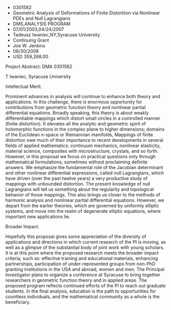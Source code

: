 
* 0301582
* Geometric Analysis of Deformations of Finite Distortiion via Nonlinear PDEs and Null Lagrangians
* DMS,ANALYSIS PROGRAM
* 07/01/2003,04/24/2007
* Tadeusz Iwaniec,NY,Syracuse University
* Continuing Grant
* Joe W. Jenkins
* 06/30/2008
* USD 359,268.00

Project Abstract: DMA 0301582

T Iwaniec, Syracuse University

Intellectual Merit.

Prominent advances in analysis will continue to enhance both theory and
applications. In this challenge, there is enormous opportunity for contributions
from geometric function theory and nonlinear partial differential equations.
Broadly speaking, this theory is about weakly differentiable mappings which
distort small circles in a controlled manner (finite distortion). It elevates
all the analytic and geometric spirit of holomorphic functions in the complex
plane to higher dimensions; domains of the Euclidean n-space or Riemannian
manifolds, Mappings of finite distortion owe much of their importance to recent
developments in several fields of applied mathematics: continuum mechanics,
nonlinear elasticity, material science, composites with microstructure,
crystals, and so forth. However, in this proposal we focus on practical
questions only through mathematical formulations, sometimes without proclaiming
definite answers. We emphasize the fundamental role of the Jacobian determinant
and other nonlinear differential expressions, called null Lagrangians, which
have driven (over the past twelve years) a very productive study of mappings
with unbounded distortion. The present knowledge of null Lagrangians will tell
us something about the regularity and topological behavior of those mappings.
This also brings us closer to the methods of harmonic analysis and nonlinear
partial differential equations. However, we depart from the earlier theories,
which are governed by uniformly elliptic systems, and move into the realm of
degenerate elliptic equations, where important new applications lie.

Broader Impact.

Hopefully this proposal gives some appreciation of the diversity of applications
and directions in which current research of the PI is moving, as well as a
glimpse of the substantial body of joint work with young scholars. It is at this
point where the proposed research meets the broader impact criteria, such as:
effective training and educational materials, enhancing partnerships,
participation of under-represented groups from non-PhD granting institutions in
the USA and abroad, women and men. The Principal Investigator plans to organize
a conference at Syracuse to bring together researchers in geometric function
theory and in applied areas. The proposed program reflects continued efforts of
the PI to reach out graduate students. In the final analysis, education is the
path to opportunities for countless individuals, and the mathematical community
as a whole is the beneficiary.


